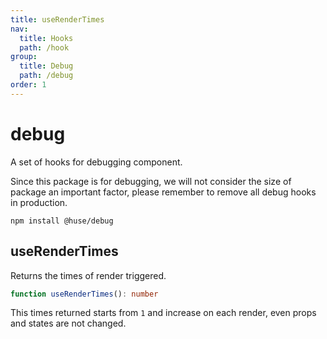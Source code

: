 ```yaml
---
title: useRenderTimes
nav:
  title: Hooks
  path: /hook
group:
  title: Debug
  path: /debug
order: 1
---
```


# debug

A set of hooks for debugging component.

Since this package is for debugging, we will not consider the size of package an important factor, please remember to remove all debug hooks in production.

```shell
npm install @huse/debug
```

## useRenderTimes

Returns the times of render triggered.

```typescript
function useRenderTimes(): number
```

This times returned starts from `1` and increase on each render, even props and states are not changed.

<code src="./demo/useRenderTimes.tsx">




